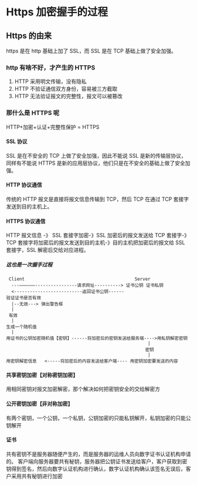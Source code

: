 # Https 加密握手的过程

## Https 的由来

https 是在 http 基础上加了 SSL，而 SSL 是在 TCP 基础上做了安全加强。

### http 有啥不好，才产生的 HTTPS

1. HTTP 采用明文传输，没有隐私
2. HTTP 不验证通信双方身份，容易被三方截取
3. HTTP 无法验证报文的完整性，报文可以被篡改

### 那什么是 HTTPS 呢

HTTP+加密+认证+完整性保护 = HTTPS

#### SSL 协议

SSL 是在不安全的 TCP 上做了安全加强，因此不能说 SSL 是新的传输层协议，同样有不能说 HTTPS 是新的应用层协议，他们只是在不安全的基础上做了安全加强。

#### HTTP 协议通信

传统的 HTTP 报文是直接将报文信息传输到 TCP，然后 TCP 在通过 TCP 套接字发送到目的主机上。

#### HTTPS 协议通信

HTTP 报文信息 -》 SSL 套接字加密-》SSL 加密后的报文发送给 TCP 套接字-》TCP 套接字将加密后的报文发送到目的主机-》目的主机把加密后的报文给 SSL 套接字，SSL 解密后交给对应进程。

##### 这也是一次握手过程

```
 Client                                          Server
  ---——————----------------请求网址----------> 证书公钥 证书私钥
  <--------------------------返回证书公钥------
验证证书是否有效
  |--无效---> 弹出警告框
  |
 有效
  |
生成一个随机值
  |
用证书的公钥加密随机值【密钥】------将加密后的密钥发送给服务端---->用私钥解密密钥
                                                      |
                                                     密钥
                                                      |
用密钥解密信息   <-----将加密后的内容发送给客户端---- 用密钥加密要发送的内容
```

#### 共享密钥加密【对称密钥加密】

用相同密钥对报文加密解密，那个解决如何把密钥安全的交给解密方

#### 公开密钥加密【非对称加密】

有两个密钥，一个公钥，一个私钥，公钥加密的只能私钥解开，私钥加密的只能公钥解开

#### 证书

共有密钥不是服务器随便产生的，而是服务器的运维人员向数字证书认证机构申请的。
客户端向服务器要共有秘钥，服务器把公钥证书发送给客户，客户获取到密钥得到签名，然后向数字认证机构进行确认，数字认证机构确认该签名无误后，客户采用共有秘钥进行加密
